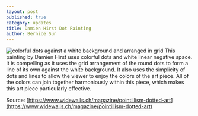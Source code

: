 ```yaml
---
layout: post
published: true
category: updates
title: Damien Hirst Dot Painting
author: Bernice Sun
---
```

![colorful dots against a white background and arranged in grid]({{site.baseurl}}/assets/hirst_dotPainting.jpeg)
This painting by Damien Hirst uses colorful dots and white linear negative space. It is compelling as it uses the grid arrangement of the round dots to form a line of its own against the white background. It also uses the simplicity of dots and lines to allow the viewer to enjoy the colors of the art piece. All of the colors can join together harmoniously within this piece, which makes this art piece particularly effective.

Source: [https://www.widewalls.ch/magazine/pointillism-dotted-art](https://www.widewalls.ch/magazine/pointillism-dotted-art)
